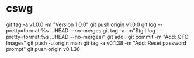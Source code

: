 # cswg

git tag -a v1.0.0 -m "Version 1.0.0"
git push origin v1.0.0
git log --pretty=format:%s <last release>...HEAD --no-merges
git tag -a <tag name> -m"$(git log --pretty=format:%s <last release>...HEAD --no-merges)"
git add .
git commit -m "Add: QFC Images"
git push -u origin main
git tag -a v0.1.38 -m "Add: Reset password prompt"
git push origin v0.1.38
